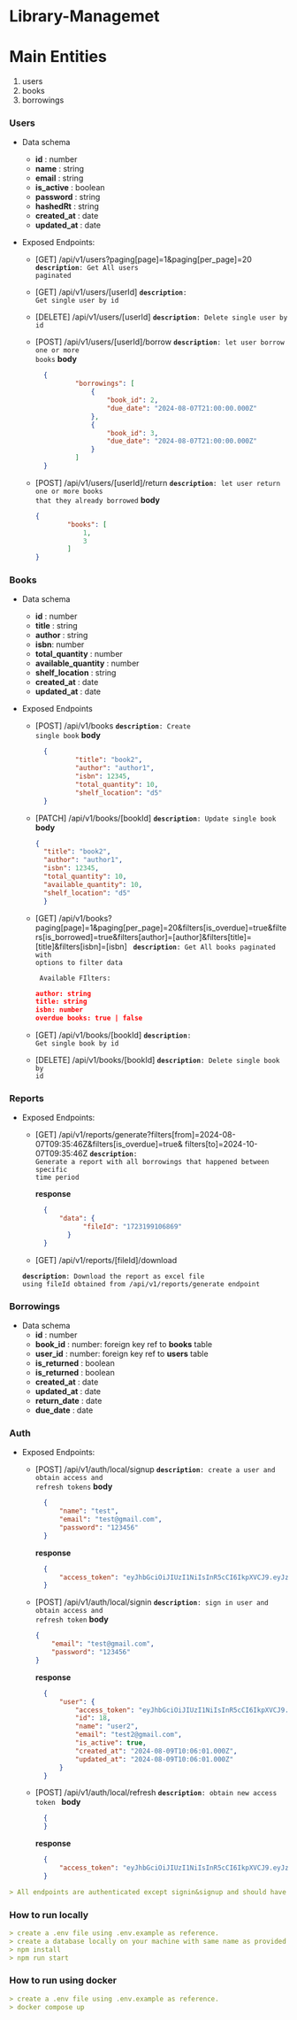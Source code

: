 # Library-Managemet

# Main Entities
1. users 
2. books 
3. borrowings

### Users
* Data schema
	* **id** : number
	* **name** : string
	* **email** : string
	* **is_active** : boolean
	* **password** : string
	* **hashedRt** : string
	* **created_at** : date
	* **updated_at** : date
* Exposed Endpoints:

  * [GET] /api/v1/users?paging[page]=1&paging[per_page]=20
  <code>**description**: Get All users paginated</code>

  * [GET] /api/v1/users/[userId]
  <code>**description**: Get single user by id</code>

  * [DELETE] /api/v1/users/[userId]
  <code>**description**: Delete single user by id</code>

  * [POST] /api/v1/users/[userId]/borrow
  <code>**description**:  let user borrow one or more books</code>
   **body**
    ```json
      {
              "borrowings": [
                  {
                      "book_id": 2,
                      "due_date": "2024-08-07T21:00:00.000Z"
                  },
                  {
                      "book_id": 3,
                      "due_date": "2024-08-07T21:00:00.000Z"
                  }
              ]
      }
    ```

  * [POST] /api/v1/users/[userId]/return
    <code>**description**:  let user return one or more books that they already borrowed</code>
    **body**
    ```json
    {
            "books": [
                1,
                3
            ]
    }
    ```



### Books
* Data schema
	* **id** : number
	* **title** : string
	* **author** : string
	* **isbn**: number
	* **total_quantity** :  number
	* **available_quantity** :  number
	* **shelf_location** : string
	* **created_at** : date
	* **updated_at** : date

* Exposed Endpoints
  * [POST] /api/v1/books
  <code>**description**: Create single book</code>
	**body**
    ```json
      {
              "title": "book2",
              "author": "author1",
              "isbn": 12345,
              "total_quantity": 10,
              "shelf_location": "d5"
      }
    ```

  * [PATCH] /api/v1/books/[bookId]
  <code>**description**: Update single book</code>
  **body**
    ```json
    {
      "title": "book2",
      "author": "author1",
      "isbn": 12345,
      "total_quantity": 10,
      "available_quantity": 10,
      "shelf_location": "d5"
      }
    ```

  * [GET] /api/v1/books?paging[page]=1&paging[per_page]=20&filters[is_overdue]=true&filters[is_borrowed]=true&filters[author]=[author]&filters[title]=[title]&filters[isbn]=[isbn]
    <code> **description**: Get All books paginated with options to filter data</code>
	
	<code> Available FIlters:</code>
	  ```json
    author: string
    title: string
    isbn: number
    overdue books: true | false
    ```

  * [GET] /api/v1/books/[bookId]
    <code>**description**: Get single book by id</code>

  * [DELETE] /api/v1/books/[bookId]
    <code>**description**: Delete single book by id</code>


### Reports
* Exposed Endpoints:

  * [GET] /api/v1/reports/generate?filters[from]=2024-08-07T09:35:46Z&filters[is_overdue]=true&
  filters[to]=2024-10-07T09:35:46Z
  <code>**description**: Generate a report with all borrowings that happened between specific time period</code>

    **response**
      ```json
        {
            "data": {
                  "fileId": "1723199106869"
              }
        }
      ```

  * [GET] /api/v1/reports/[fileId]/download

  <code>**description**: Download the report as excel file using fileId obtained from /api/v1/reports/generate endpoint </code>



### Borrowings
* Data schema
	* **id** : number
	* **book_id** : number: foreign key ref to **books** table
	* **user_id** : number: foreign key ref to **users** table
	* **is_returned** : boolean
	* **is_returned** : boolean
  * **created_at** : date
  * **updated_at** : date
  * **return_date** : date
  * **due_date** : date

### Auth
* Exposed Endpoints:

  * [POST] /api/v1/auth/local/signup
  <code>**description**:  create a user and obtain access and refresh tokens</code>
   **body**
    ```json
      {
          "name": "test",
          "email": "test@gmail.com",
          "password": "123456"
      }
    ```
    **response**
      ```json
        {
            "access_token": "eyJhbGciOiJIUzI1NiIsInR5cCI6IkpXVCJ9.eyJzdWIiOjE4LCJlbWFpbCI6InRlc3QyQGdtYWlsLmNvbSIsImlhdCI6MTcyMzE5Nzk2MSwiZXhwIjoxNzIzMjAxNTYxfQ.ADRBHxQsMPzz1E4ghfgc4LoUpLkEsy8AkeO1oOmsDAE"
        }
      ```

  * [POST] /api/v1/auth/local/signin
    <code>**description**:  sign in user and obtain access and refresh token</code>
    **body**
    ```json
    {
        "email": "test@gmail.com",
        "password": "123456"
    }
    ```

    **response**
      ```json
        {
            "user": {
                "access_token": "eyJhbGciOiJIUzI1NiIsInR5cCI6IkpXVCJ9.eyJzdWIiOjE4LCJlbWFpbCI6InRlc3QyQGdtYWlsLmNvbSIsImlhdCI6MTcyMzE5ODUwNiwiZXhwIjoxNzIzMjAyMTA2fQ.OYCX9fH9Sfp3bfBhpNJnD_d8O150Sxs2Q5GifnvzkY8",
                "id": 18,
                "name": "user2",
                "email": "test2@gmail.com",
                "is_active": true,
                "created_at": "2024-08-09T10:06:01.000Z",
                "updated_at": "2024-08-09T10:06:01.000Z"
            }
        }
      ```

  * [POST] /api/v1/auth/local/refresh
  <code>**description**:  obtain new access token </code>
   **body**
    ```json
      {
      }
    ```
    **response**
      ```json
        {
            "access_token": "eyJhbGciOiJIUzI1NiIsInR5cCI6IkpXVCJ9.eyJzdWIiOjE4LCJlbWFpbCI6InRlc3QyQGdtYWlsLmNvbSIsImlhdCI6MTcyMzE5Nzk2MSwiZXhwIjoxNzIzMjAxNTYxfQ.ADRBHxQsMPzz1E4ghfgc4LoUpLkEsy8AkeO1oOmsDAE"
        }
      ```

```yaml
> All endpoints are authenticated except signin&signup and should have bearer token header obtained from signin or signup endpoints
```

### How to run locally
```yaml
> create a .env file using .env.example as reference.
> create a database locally on your machine with same name as provided in .env file (mysql).
> npm install
> npm run start
```

### How to run using docker
```yaml
> create a .env file using .env.example as reference.
> docker compose up
```